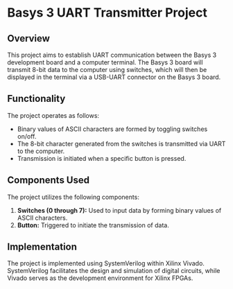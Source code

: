 # Basys 3 UART Transmitter Project

## Overview
This project aims to establish UART communication between the Basys 3 development board and a computer terminal. The Basys 3 board will transmit 8-bit data to the computer using switches, which will then be displayed in the terminal via a USB-UART connector on the Basys 3 board.

## Functionality
The project operates as follows:
- Binary values of ASCII characters are formed by toggling switches on/off.
- The 8-bit character generated from the switches is transmitted via UART to the computer.
- Transmission is initiated when a specific button is pressed.

## Components Used
The project utilizes the following components:
1. **Switches (0 through 7):** Used to input data by forming binary values of ASCII characters.
2. **Button:** Triggered to initiate the transmission of data.

## Implementation
The project is implemented using SystemVerilog within Xilinx Vivado. SystemVerilog facilitates the design and simulation of digital circuits, while Vivado serves as the development environment for Xilinx FPGAs.
